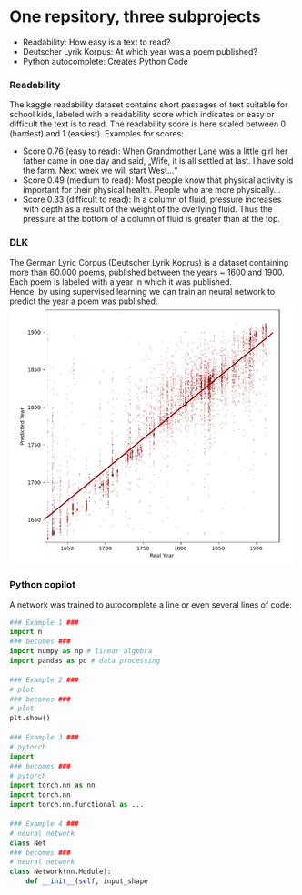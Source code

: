 
# One repsitory, three subprojects
+ Readability: How easy is a text to read?
+ Deutscher Lyrik Korpus: At which year was a poem published?
+ Python autocomplete: Creates Python Code

### Readability
The kaggle readability dataset contains short passages of text suitable for school kids, labeled with a readability score which indicates or easy or difficult the text is to read. 
The readability score is here scaled between 0 (hardest) and 1 (easiest). Examples for scores:
+ Score 0.76 (easy to read): When Grandmother Lane was a little girl her father came in one day and said, „Wife, it is all settled at last. I have sold the farm. Next week we will start West...“
+ Score 0.49 (medium to read): Most people know that physical activity is important for their physical health. People who are more physically...
+ Score 0.33 (difficult to read): In a column of fluid, pressure increases with depth as a result of the weight of the overlying fluid. Thus the pressure at the bottom of a column of fluid is greater than at the top.


### DLK
The German Lyric Corpus (Deutscher Lyrik Koprus) is a dataset containing more than 60.000 poems, published between the years ~ 1600 and 1900. Each poem is labeled with a year in which it was published.<br>
Hence, by using supervised learning we can train an neural network to predict the year a poem was published.<br>
<img src="images/dlk correlation.png" width=500px/>


### Python copilot
A network was trained to autocomplete a line or even several lines of code:

```python
### Example 1 ###
import n
### becomes ###
import numpy as np # linear algebra
import pandas as pd # data processing

### Example 2 ###
# plot
### becomes ###
# plot
plt.show()

### Example 3 ###
# pytorch
import 
### becomes ###
# pytorch
import torch.nn as nn
import torch.nn
import torch.nn.functional as ...

### Example 4 ###
# neural network
class Net
### becomes ###
# neural network
class Network(nn.Module):
    def __init__(self, input_shape
```